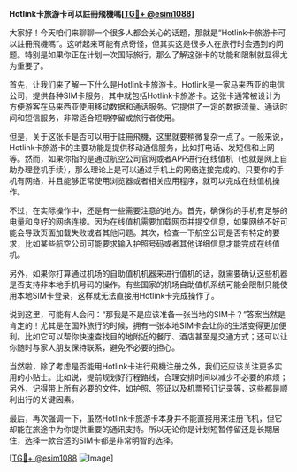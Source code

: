 **Hotlink卡旅游卡可以註冊飛機嗎[[TG💪+ @esim1088](https://t.me/s/esim1088)]**

大家好！今天咱们来聊聊一个很多人都会关心的话题，那就是“Hotlink卡旅游卡可以註冊飛機嗎”。这听起来可能有点奇怪，但其实这是很多人在旅行时会遇到的问题。特别是如果你正在计划一次国际旅行，那么了解这张卡的功能和限制就显得尤为重要了。

首先，让我们来了解一下什么是Hotlink卡旅游卡。Hotlink是一家马来西亚的电信公司，提供各种SIM卡服务，其中就包括Hotlink卡旅游卡。这张卡通常被设计为方便游客在马来西亚使用移动数据和通话服务。它提供了一定的数据流量、通话时间和短信服务，非常适合短期停留或旅行者使用。

但是，关于这张卡是否可以用于註冊飛機，这里就要稍微复杂一点了。一般来说，Hotlink卡旅游卡的主要功能是提供移动通信服务，比如打电话、发短信和上网等。然而，如果你指的是通过航空公司官网或者APP进行在线值机（也就是网上自助办理登机手续），那么理论上是可以通过手机上的网络连接完成的。只要你的手机有网络，并且能够正常使用浏览器或者相关应用程序，就可以完成在线值机操作。

不过，在实际操作中，还是有一些需要注意的地方。首先，确保你的手机有足够的电量和良好的网络连接。因为在线值机需要加载网页并提交信息，如果网络不好可能会导致页面加载失败或者其他问题。其次，检查一下航空公司是否有特定的要求，比如某些航空公司可能要求输入护照号码或者其他详细信息才能完成在线值机。

另外，如果你打算通过机场的自助值机机器来进行值机的话，就需要确认这些机器是否支持非本地手机号码的操作。有些国家的机场自助值机系统可能会限制只能使用本地SIM卡登录，这样就无法直接用Hotlink卡完成操作了。

说到这里，可能有人会问：“那我是不是应该准备一张当地的SIM卡？”答案当然是肯定的！尤其是在国外旅行的时候，拥有一张本地SIM卡会让你的生活变得更加便利。比如它可以帮你快速查找目的地附近的餐厅、酒店甚至是交通方式；还可以让你随时与家人朋友保持联系，避免不必要的担心。

当然啦，除了考虑是否能用Hotlink卡进行飛機注册之外，我们还应该关注更多实用的小贴士。比如说，提前规划好行程路线，合理安排时间以减少不必要的麻烦；另外，记得带上所有必要的文件，如护照、签证以及机票预订记录等，这些都是顺利出行的关键因素。

最后，再次强调一下，虽然Hotlink卡旅游卡本身并不能直接用来注册飞机，但它却能在旅途中为你提供重要的通讯支持。所以无论你是计划短暂停留还是长期居住，选择一款合适的SIM卡都是非常明智的选择。

[[TG💪+ @esim1088](https://t.me/s/esim1088) ![Image](https://i.postimg.cc/4NQfJmqS/Snipaste-2025-05-13-00-14-12.png)]